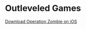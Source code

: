 # Outleveled Games
 [Download Operation Zombie on iOS](https://apps.apple.com/us/app/operation-zombie/id1611398984)
